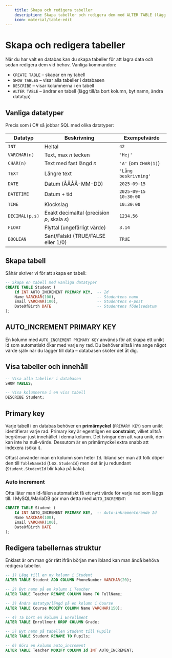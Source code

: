 ```yaml
---
    title: Skapa och redigera tabeller
    description: Skapa tabeller och redigera dem med ALTER TABLE (lägg till, ta bort, byta namn, ändra datatyp). Inkluderar vanliga datatyper.
    icon: material/table-edit
---
```


# Skapa och redigera tabeller

När du har valt en databas kan du skapa tabeller för att lagra data och sedan redigera dem vid behov. Vanliga kommandon:

* `CREATE TABLE` – skapar en ny tabell  
* `SHOW TABLES` – visar alla tabeller i databasen  
* `DESCRIBE` – visar kolumnerna i en tabell  
* `ALTER TABLE` – ändrar en tabell (lägg till/ta bort kolumn, byt namn, ändra datatyp)

## Vanliga datatyper
Precis som i C\# så jobbar SQL med olika datatyper:

| Datatyp        | Beskrivning                                         | Exempelvärde        |
|----------------|-----------------------------------------------------|---------------------|
| `INT`          | Heltal                                              | `42`                |
| `VARCHAR(n)`   | Text, max *n* tecken                                | `'Hej'`             |
| `CHAR(n)`      | Text med fast längd *n*                             | `'A'` (om `CHAR(1)`)|
| `TEXT`         | Längre text                                         | `'Lång beskrivning'`|
| `DATE`         | Datum (ÅÅÅÅ-MM-DD)                                  | `2025-09-15`        |
| `DATETIME`     | Datum + tid                                         | `2025-09-15 10:30:00` |
| `TIME`         | Klockslag                                           | `10:30:00`          |
| `DECIMAL(p,s)` | Exakt decimaltal (precision *p*, skala *s*)         | `1234.56`           |
| `FLOAT`        | Flyttal (ungefärligt värde)                         | `3.14`              |
| `BOOLEAN`      | Sant/Falskt (TRUE/FALSE eller 1/0)                  | `TRUE`              |

## Skapa tabell
Såhär skriver vi för att skapa en tabell:
```sql
-- Skapa en tabell med vanliga datatyper
CREATE TABLE Student (
    Id INT AUTO_INCREMENT PRIMARY KEY,  -- Id
    Name VARCHAR(100),                  -- Studentens namn
    Email VARCHAR(100),                 -- Studentens e-post
    DateOfBirth DATE                    -- Studentens födelsedatum
);
```

## AUTO_INCREMENT PRIMARY KEY 
En kolumn med `AUTO_INCREMENT PRIMARY KEY` används för att skapa ett unikt id som automatiskt ökar med varje ny rad. Du behöver alltså inte ange något värde själv när du lägger till data – databasen sköter det åt dig.

## Visa tabeller och innehåll
```sql
-- Visa alla tabeller i databasen
SHOW TABLES;

-- Visa kolumnerna i en viss tabell
DESCRIBE Student;
```
## Primary key
Varje tabell i en databas behöver en **primärnyckel** (`PRIMARY KEY`) som unikt identifierar varje rad. Primary key är egentligen en **constraint**, vilket alltså begränsar just innehållet i denna kolumn. Det tvingar den att vara unik, den kan inte ha null-värde. Dessutom är en primärnyckel extra snabb att indexera (söka i).

Oftast använder man en kolumn som heter `Id`. Ibland ser man att folk döper den till `TableNameId` (t.ex. `StudenId`) men det är ju redundant (`Student.StudentId` blir kaka på kaka).
### Auto increment
Ofta låter man id-fälen  automatiskt få ett nytt värde för varje rad som läggs till.  I MySQL/MariaDB gör man detta med `AUTO_INCREMENT`:  
```sql
CREATE TABLE Student (
    Id INT AUTO_INCREMENT PRIMARY KEY,  -- Auto-inkrementerande Id
    Name VARCHAR(100),
    Email VARCHAR(100),
    DateOfBirth DATE
);
```

## Redigera tabellernas struktur
Enklast är om man gör rätt ifrån början men ibland kan man ändå behöva redigera tabeller.

```sql
-- 1) Lägg till en ny kolumn i Student
ALTER TABLE Student ADD COLUMN PhoneNumber VARCHAR(20);

-- 2) Byt namn på en kolumn i Teacher
ALTER TABLE Teacher RENAME COLUMN Name TO FullName;

-- 3) Ändra datatyp/längd på en kolumn i Course
ALTER TABLE Course MODIFY COLUMN Name VARCHAR(150);

-- 4) Ta bort en kolumn i Enrollment
ALTER TABLE Enrollment DROP COLUMN Grade;

-- 5) Byt namn på tabellen Student till Pupils
ALTER TABLE Student RENAME TO Pupils;

-- 6) Göra en kolumn auto_increment
ALTER TABLE Teacher MODIFY COLUMN Id INT AUTO_INCREMENT;
```
